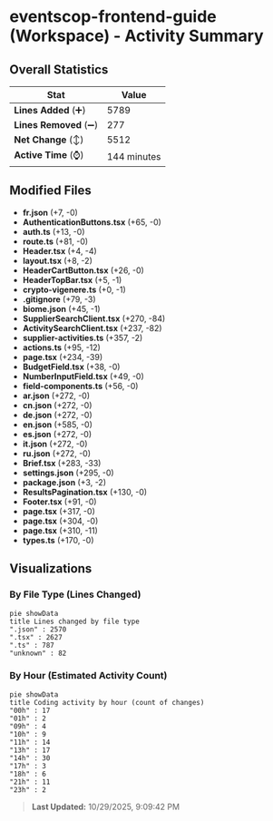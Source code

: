 # eventscop-frontend-guide (Workspace) - Activity Summary 

## Overall Statistics

| Stat                   | Value                                                             |
| ---------------------- | ----------------------------------------------------------------- |
| **Lines Added** (➕)   | 5789                                          |
| **Lines Removed** (➖) | 277                                        |
| **Net Change** (↕)    | 5512                |
| **Active Time** (⌚)   | 144 minutes |


## Modified Files
- **fr.json** (+7, -0)
- **AuthenticationButtons.tsx** (+65, -0)
- **auth.ts** (+13, -0)
- **route.ts** (+81, -0)
- **Header.tsx** (+4, -4)
- **layout.tsx** (+8, -2)
- **HeaderCartButton.tsx** (+26, -0)
- **HeaderTopBar.tsx** (+5, -1)
- **crypto-vigenere.ts** (+0, -1)
- **.gitignore** (+79, -3)
- **biome.json** (+45, -1)
- **SupplierSearchClient.tsx** (+270, -84)
- **ActivitySearchClient.tsx** (+237, -82)
- **supplier-activities.ts** (+357, -2)
- **actions.ts** (+95, -12)
- **page.tsx** (+234, -39)
- **BudgetField.tsx** (+38, -0)
- **NumberInputField.tsx** (+49, -0)
- **field-components.ts** (+56, -0)
- **ar.json** (+272, -0)
- **cn.json** (+272, -0)
- **de.json** (+272, -0)
- **en.json** (+585, -0)
- **es.json** (+272, -0)
- **it.json** (+272, -0)
- **ru.json** (+272, -0)
- **Brief.tsx** (+283, -33)
- **settings.json** (+295, -0)
- **package.json** (+3, -2)
- **ResultsPagination.tsx** (+130, -0)
- **Footer.tsx** (+91, -0)
- **page.tsx** (+317, -0)
- **page.tsx** (+304, -0)
- **page.tsx** (+310, -11)
- **types.ts** (+170, -0)

## Visualizations

### By File Type (Lines Changed)

```mermaid
pie showData
title Lines changed by file type
".json" : 2570
".tsx" : 2627
".ts" : 787
"unknown" : 82
```

### By Hour (Estimated Activity Count)

```mermaid
pie showData
title Coding activity by hour (count of changes)
"00h" : 17
"01h" : 2
"09h" : 4
"10h" : 9
"11h" : 14
"13h" : 17
"14h" : 30
"17h" : 3
"18h" : 6
"21h" : 11
"23h" : 2
```


> **Last Updated:** 10/29/2025, 9:09:42 PM